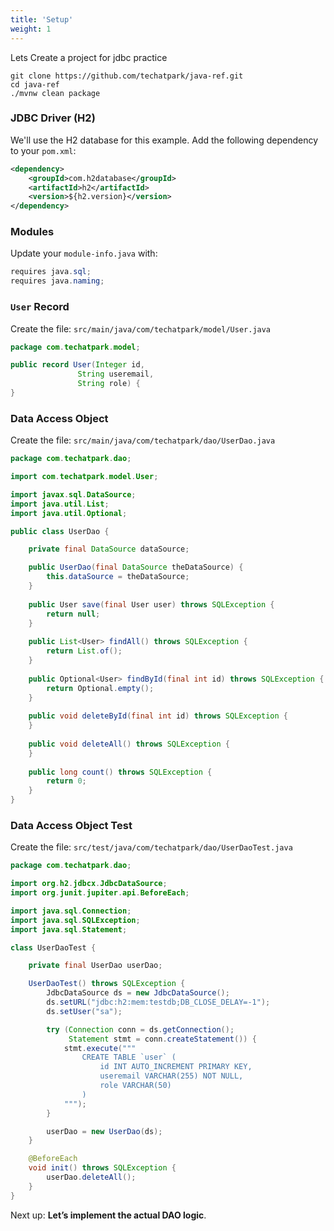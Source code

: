 ```yaml
---
title: 'Setup'
weight: 1
--- 
```


Lets Create a project for jdbc practice

```shell
git clone https://github.com/techatpark/java-ref.git
cd java-ref
./mvnw clean package
```

### JDBC Driver (H2)

We'll use the H2 database for this example. Add the following dependency to your `pom.xml`:

```xml
<dependency>
    <groupId>com.h2database</groupId>
    <artifactId>h2</artifactId>
    <version>${h2.version}</version>
</dependency>
```

### Modules

Update your `module-info.java` with:

```java
requires java.sql;
requires java.naming;
```

### `User` Record

Create the file: `src/main/java/com/techatpark/model/User.java`

```java
package com.techatpark.model;

public record User(Integer id,
               String useremail,
               String role) {
}
```

### Data Access Object

Create the file: `src/main/java/com/techatpark/dao/UserDao.java`

```java
package com.techatpark.dao;

import com.techatpark.model.User;

import javax.sql.DataSource;
import java.util.List;
import java.util.Optional;

public class UserDao {

    private final DataSource dataSource;

    public UserDao(final DataSource theDataSource) {
        this.dataSource = theDataSource;
    }
    
    public User save(final User user) throws SQLException {
        return null;
    }
    
    public List<User> findAll() throws SQLException {
        return List.of();
    }
    
    public Optional<User> findById(final int id) throws SQLException {
        return Optional.empty();
    }
    
    public void deleteById(final int id) throws SQLException {
    }
    
    public void deleteAll() throws SQLException {
    }
    
    public long count() throws SQLException {
        return 0;
    }
}
```

### Data Access Object Test

Create the file: `src/test/java/com/techatpark/dao/UserDaoTest.java`

```java
package com.techatpark.dao;

import org.h2.jdbcx.JdbcDataSource;
import org.junit.jupiter.api.BeforeEach;

import java.sql.Connection;
import java.sql.SQLException;
import java.sql.Statement;

class UserDaoTest {

    private final UserDao userDao;

    UserDaoTest() throws SQLException {
        JdbcDataSource ds = new JdbcDataSource();
        ds.setURL("jdbc:h2:mem:testdb;DB_CLOSE_DELAY=-1");
        ds.setUser("sa");

        try (Connection conn = ds.getConnection();
             Statement stmt = conn.createStatement()) {
            stmt.execute("""
                CREATE TABLE `user` (
                    id INT AUTO_INCREMENT PRIMARY KEY,
                    useremail VARCHAR(255) NOT NULL,
                    role VARCHAR(50)
                )
            """);
        }

        userDao = new UserDao(ds);
    }

    @BeforeEach
    void init() throws SQLException {
        userDao.deleteAll();
    }
}
```

Next up: **Let’s implement the actual DAO logic**.
